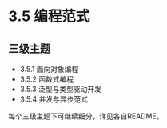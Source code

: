 # 3.5 编程范式

## 三级主题

- 3.5.1 面向对象编程
- 3.5.2 函数式编程
- 3.5.3 泛型与类型驱动开发
- 3.5.4 并发与异步范式

每个三级主题下可继续细分，详见各自README。 